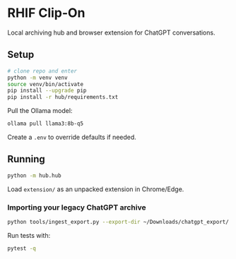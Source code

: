 # RHIF Clip-On

Local archiving hub and browser extension for ChatGPT conversations.

## Setup

```bash
# clone repo and enter
python -m venv venv
source venv/bin/activate
pip install --upgrade pip
pip install -r hub/requirements.txt
```

Pull the Ollama model:

```bash
ollama pull llama3:8b-q5
```

Create a `.env` to override defaults if needed.

## Running

```bash
python -m hub.hub
```

Load `extension/` as an unpacked extension in Chrome/Edge.

### Importing your legacy ChatGPT archive

```bash
python tools/ingest_export.py --export-dir ~/Downloads/chatgpt_export/
```

Run tests with:

```bash
pytest -q
```
